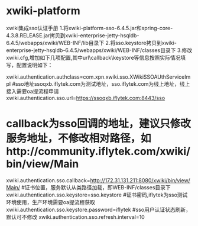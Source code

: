 # xwiki-platform
xwiki集成sso认证手册
1.将xwiki-platform-sso-6.4.5.jar和spring-core-4.3.8.RELEASE.jar拷贝到xwiki-enterprise-jetty-hsqldb-6.4.5/webapps/xwiki/WEB-INF/lib目录下
2.将sso.keystore拷贝到xwiki-enterprise-jetty-hsqldb-6.4.5/webapps/xwiki/WEB-INF/classes目录下
3.修改xwiki.cfg,增加如下几项配置,其中url\callback\keystore等信息按照实际情况填写，配置说明如下：

xwiki.authentication.authclass=com.xpn.xwiki.sso.XWikiSSOAUthServiceImpl
#sso地址ssoqxb.iflytek.com为测试地址，sso.iflytek.com为线上地址，线上接入需要oa提流程申请
xwiki.authentication.sso.url=https://ssoqxb.iflytek.com:8443/sso
# callback为sso回调的地址，建议只修改服务地址，不修改相对路径，如http://community.iflytek.com/xwiki/bin/view/Main
xwiki.authentication.sso.callback=http://172.31.131.211:8080/xwiki/bin/view/Main/
#证书位置，服务默认从类路径加载，即WEB-INF/classes目录下
xwiki.authentication.sso.keystore=sso.keystore
#证书密码,iflytek为sso测试环境使用，生产环境需要oa提流程获取
xwiki.authentication.sso.keystore.password=iflytek
#sso用户认证状态刷新，默认可不修改
xwiki.authentication.sso.refresh.interval=10

